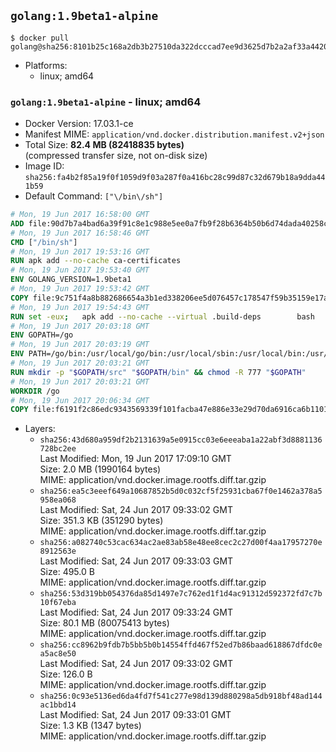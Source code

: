 ## `golang:1.9beta1-alpine`

```console
$ docker pull golang@sha256:8101b25c168a2db3b27510da322dcccad7ee9d3625d7b2a2af33a4420735dad8
```

-	Platforms:
	-	linux; amd64

### `golang:1.9beta1-alpine` - linux; amd64

-	Docker Version: 17.03.1-ce
-	Manifest MIME: `application/vnd.docker.distribution.manifest.v2+json`
-	Total Size: **82.4 MB (82418835 bytes)**  
	(compressed transfer size, not on-disk size)
-	Image ID: `sha256:fa4b2f85a19f0f1059d9f03a287f0a416bc28c99d87c32d679b18a9dda441b59`
-	Default Command: `["\/bin\/sh"]`

```dockerfile
# Mon, 19 Jun 2017 16:58:00 GMT
ADD file:90d7b7a4bad6a39f91c8e1c988e5ee0a7fb9f28b6364b50b6d74dada40258cca in / 
# Mon, 19 Jun 2017 16:58:46 GMT
CMD ["/bin/sh"]
# Mon, 19 Jun 2017 19:53:16 GMT
RUN apk add --no-cache ca-certificates
# Mon, 19 Jun 2017 19:53:40 GMT
ENV GOLANG_VERSION=1.9beta1
# Mon, 19 Jun 2017 19:53:42 GMT
COPY file:9c751f4a8b882686654a3b1ed338206ee5d076457c178547f59b35159e17a438 in /go-alpine-patches/ 
# Mon, 19 Jun 2017 19:54:43 GMT
RUN set -eux; 	apk add --no-cache --virtual .build-deps 		bash 		gcc 		musl-dev 		openssl 		go 	; 	export 		GOROOT_BOOTSTRAP="$(go env GOROOT)" 		GOOS="$(go env GOOS)" 		GOARCH="$(go env GOARCH)" 		GO386="$(go env GO386)" 		GOARM="$(go env GOARM)" 		GOHOSTOS="$(go env GOHOSTOS)" 		GOHOSTARCH="$(go env GOHOSTARCH)" 	; 		wget -O go.tgz "https://golang.org/dl/go$GOLANG_VERSION.src.tar.gz"; 	echo 'e42dbd2071aadb28a4d293225b04b6b4215a35a7f04417a0e47ffa38f81d642d *go.tgz' | sha256sum -c -; 	tar -C /usr/local -xzf go.tgz; 	rm go.tgz; 		cd /usr/local/go/src; 	for p in /go-alpine-patches/*.patch; do 		[ -f "$p" ] || continue; 		patch -p2 -i "$p"; 	done; 	./make.bash; 		rm -rf /go-alpine-patches; 	apk del .build-deps; 		export PATH="/usr/local/go/bin:$PATH"; 	go version
# Mon, 19 Jun 2017 20:03:18 GMT
ENV GOPATH=/go
# Mon, 19 Jun 2017 20:03:19 GMT
ENV PATH=/go/bin:/usr/local/go/bin:/usr/local/sbin:/usr/local/bin:/usr/sbin:/usr/bin:/sbin:/bin
# Mon, 19 Jun 2017 20:03:21 GMT
RUN mkdir -p "$GOPATH/src" "$GOPATH/bin" && chmod -R 777 "$GOPATH"
# Mon, 19 Jun 2017 20:03:21 GMT
WORKDIR /go
# Mon, 19 Jun 2017 20:06:34 GMT
COPY file:f6191f2c86edc9343569339f101facba47e886e33e29d70da6916ca6b1101a53 in /usr/local/bin/ 
```

-	Layers:
	-	`sha256:43d680a959df2b2131639a5e0915cc03e6eeeaba1a22abf3d8881136728bc2ee`  
		Last Modified: Mon, 19 Jun 2017 17:09:10 GMT  
		Size: 2.0 MB (1990164 bytes)  
		MIME: application/vnd.docker.image.rootfs.diff.tar.gzip
	-	`sha256:ea5c3eeef649a10687852b5d0c032cf5f25931cba67f0e1462a378a5958ea068`  
		Last Modified: Sat, 24 Jun 2017 09:33:02 GMT  
		Size: 351.3 KB (351290 bytes)  
		MIME: application/vnd.docker.image.rootfs.diff.tar.gzip
	-	`sha256:a082740c53cac634ac2ae83ab58e48ee8cec2c27d00f4aa17957270e8912563e`  
		Last Modified: Sat, 24 Jun 2017 09:33:03 GMT  
		Size: 495.0 B  
		MIME: application/vnd.docker.image.rootfs.diff.tar.gzip
	-	`sha256:53d319bb054376da85d1497e7c762ed1f1d4ac91312d592372fd7c7b10f67eba`  
		Last Modified: Sat, 24 Jun 2017 09:33:24 GMT  
		Size: 80.1 MB (80075413 bytes)  
		MIME: application/vnd.docker.image.rootfs.diff.tar.gzip
	-	`sha256:cc8962b9fdb7b5bb5b0b14554ffd467f52ed7b86baad618867dfdc0ea5ac8e50`  
		Last Modified: Sat, 24 Jun 2017 09:33:02 GMT  
		Size: 126.0 B  
		MIME: application/vnd.docker.image.rootfs.diff.tar.gzip
	-	`sha256:0c93e5136ed6da4fd7f541c277e98d139d880298a5db918bf48ad144ac1bbd14`  
		Last Modified: Sat, 24 Jun 2017 09:33:01 GMT  
		Size: 1.3 KB (1347 bytes)  
		MIME: application/vnd.docker.image.rootfs.diff.tar.gzip
